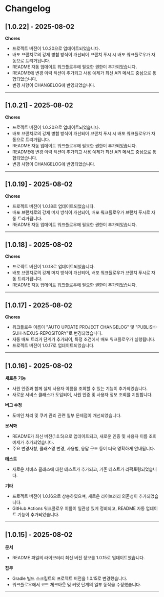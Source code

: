 # Changelog

## [1.0.22] - 2025-08-02

**Chores**
- 프로젝트 버전이 1.0.20으로 업데이트되었습니다.
- 배포 브랜치로의 강제 병합 방식이 개선되어 브랜치 푸시 시 배포 워크플로우가 자동으로 트리거됩니다.
- README 자동 업데이트 워크플로우에 필요한 권한이 추가되었습니다.
- README에 변경 이력 섹션이 추가되고 사용 예제가 최신 API 메서드 중심으로 통합되었습니다.
- 변경 사항이 CHANGELOG에 반영되었습니다.

---

## [1.0.21] - 2025-08-02

**Chores**
- 프로젝트 버전이 1.0.20으로 업데이트되었습니다.
- 배포 브랜치로의 강제 병합 방식이 개선되어 브랜치 푸시 시 배포 워크플로우가 자동으로 트리거됩니다.
- README 자동 업데이트 워크플로우에 필요한 권한이 추가되었습니다.
- README에 변경 이력 섹션이 추가되고 사용 예제가 최신 API 메서드 중심으로 통합되었습니다.
- 변경 사항이 CHANGELOG에 반영되었습니다.

---

## [1.0.19] - 2025-08-02

**Chores**
- 프로젝트 버전이 1.0.18로 업데이트되었습니다.
- 배포 브랜치로의 강제 머지 방식이 개선되어, 배포 워크플로우가 브랜치 푸시로 자동 트리거됩니다.
- README 자동 업데이트 워크플로우에 필요한 권한이 추가되었습니다.

---

## [1.0.18] - 2025-08-02

**Chores**
- 프로젝트 버전이 1.0.18로 업데이트되었습니다.
- 배포 브랜치로의 강제 머지 방식이 개선되어, 배포 워크플로우가 브랜치 푸시로 자동 트리거됩니다.
- README 자동 업데이트 워크플로우에 필요한 권한이 추가되었습니다.

---

## [1.0.17] - 2025-08-02

**Chores**
- 워크플로우 이름이 \"AUTO UPDATE PROJECT CHANGELOG\" 및 \"PUBLISH-SUH-NEXUS-REPOSITORY\"로 변경되었습니다.
- 자동 배포 트리거 단계가 추가되어, 특정 조건에서 배포 워크플로우가 실행됩니다.
- 프로젝트 버전이 1.0.17로 업데이트되었습니다.

---

## [1.0.16] - 2025-08-02

**새로운 기능**
- 사원 인증과 함께 실제 사용자 이름을 조회할 수 있는 기능이 추가되었습니다.
- 새로운 서비스 클래스가 도입되어, 사원 인증 및 사용자 정보 조회를 지원합니다.

**버그 수정**
- 도메인 처리 및 쿠키 관리 관련 일부 문제점이 개선되었습니다.

**문서화**
- README가 최신 버전(1.0.5)으로 업데이트되고, 새로운 인증 및 사용자 이름 조회 예제가 추가되었습니다.
- 주요 변경사항, 클래스명 변경, 사용법, 응답 구조 등이 더욱 명확하게 안내됩니다.

**테스트**
- 새로운 서비스 클래스에 대한 테스트가 추가되고, 기존 테스트가 리팩토링되었습니다.

**기타**
- 프로젝트 버전이 1.0.16으로 상승하였으며, 새로운 라이브러리 의존성이 추가되었습니다.
- GitHub Actions 워크플로우 이름이 일관성 있게 정비되고, README 자동 업데이트 기능이 추가되었습니다.

---

## [1.0.15] - 2025-08-02

**문서**
- README 파일의 라이브러리 최신 버전 정보를 1.0.15로 업데이트했습니다.

**잡무**
- Gradle 빌드 스크립트의 프로젝트 버전을 1.0.15로 변경했습니다.
- 워크플로우에서 코드 체크아웃 및 커밋 단계의 일부 동작을 수정했습니다.

---

